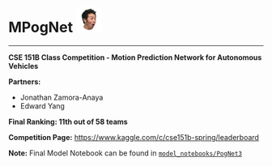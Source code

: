 <h1> MPogNet <img src="pog.png" alt="pog" width="50"/></h1>

---

**CSE 151B Class Competition - Motion Prediction Network for Autonomous Vehicles**

**Partners:**
- Jonathan Zamora-Anaya
- Edward Yang

**Final Ranking: 11th out of 58 teams**

**Competition Page:** https://www.kaggle.com/c/cse151b-spring/leaderboard

**Note:** Final Model Notebook can be found in [`model_notebooks/PogNet3`](https://github.com/jonzamora/MPogNet/blob/final-project/model_notebooks/PogNet3.ipynb)
